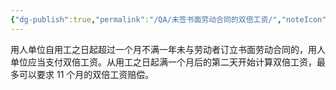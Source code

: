 ```yaml
---
{"dg-publish":true,"permalink":"/QA/未签书面劳动合同的双倍工资/","noteIcon":"","created":"2025-03-28T14:37:36.006+08:00"}
---
```



用人单位自用工之日起超过一个月不满一年未与劳动者订立书面劳动合同的，用人单位应当支付双倍工资。从用工之日起满一个月后的第二天开始计算双倍工资，最多可以要求 11 个月的双倍工资赔偿。
